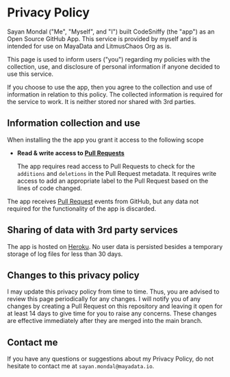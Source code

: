 # Privacy Policy

Sayan Mondal ("Me", "Myself", and "I") built CodeSniffy (the "app") as an Open Source GitHub App. This service is provided by myself and is intended for use on MayaData and LitmusChaos Org as is.

This page is used to inform users ("you") regarding my policies with the collection, use, and disclosure of personal information if anyone decided to use this service.

If you choose to use the app, then you agree to the collection and use of information in relation to this policy. The collected information is required for the service to work. It is neither stored nor shared with 3rd parties.

## Information collection and use

When installing the the app you grant it access to the following scope

- **Read & write access to [Pull Requests](https://developer.github.com/v3/apps/permissions/#permission-on-statuses)**

  The app requires read access to Pull Requests to check for the `additions` and `deletions` in the Pull Request metadata. It requires write access to add an appropriate label to the Pull Request based on the lines of code changed.

The app receives [Pull Request](https://developer.github.com/v3/activity/events/types/#pullrequestevent) events from GitHub, but any data not required for the functionality of the app is discarded.

## Sharing of data with 3rd party services

The app is hosted on [Heroku](https://heroku.com). No user data is persisted besides a temporary storage of log files for less than 30 days.

## Changes to this privacy policy

I may update this privacy policy from time to time. Thus, you are advised to review this page periodically for any changes. I will notify you of any changes by creating a Pull Request on this repository and leaving it open for at least 14 days to give time for you to raise any concerns. These changes are effective immediately after they are merged into the main branch.

## Contact me

If you have any questions or suggestions about my Privacy Policy, do not hesitate to contact me at `sayan.mondal@mayadata.io`.

